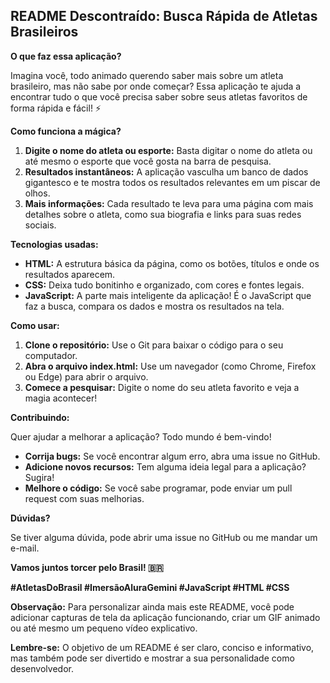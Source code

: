##  **README Descontraído: Busca Rápida de Atletas Brasileiros** 

**O que faz essa aplicação?**

Imagina você, todo animado querendo saber mais sobre um atleta brasileiro, mas não sabe por onde começar?  Essa aplicação te ajuda a encontrar tudo o que você precisa saber sobre seus atletas favoritos de forma rápida e fácil! ⚡

**Como funciona a mágica?**

1. **Digite o nome do atleta ou esporte:** Basta digitar o nome do atleta ou até mesmo o esporte que você gosta na barra de pesquisa.
2. **Resultados instantâneos:** A aplicação vasculha um banco de dados gigantesco e te mostra todos os resultados relevantes em um piscar de olhos.
3. **Mais informações:** Cada resultado te leva para uma página com mais detalhes sobre o atleta, como sua biografia e links para suas redes sociais.

**Tecnologias usadas:**

* **HTML:** A estrutura básica da página, como os botões, títulos e onde os resultados aparecem.
* **CSS:** Deixa tudo bonitinho e organizado, com cores e fontes legais.
* **JavaScript:** A parte mais inteligente da aplicação! É o JavaScript que faz a busca, compara os dados e mostra os resultados na tela.

**Como usar:**

1. **Clone o repositório:** Use o Git para baixar o código para o seu computador.
2. **Abra o arquivo index.html:** Use um navegador (como Chrome, Firefox ou Edge) para abrir o arquivo.
3. **Comece a pesquisar:** Digite o nome do seu atleta favorito e veja a magia acontecer!

**Contribuindo:**

Quer ajudar a melhorar a aplicação? Todo mundo é bem-vindo! 

* **Corrija bugs:** Se você encontrar algum erro, abra uma issue no GitHub.
* **Adicione novos recursos:** Tem alguma ideia legal para a aplicação? Sugira!
* **Melhore o código:** Se você sabe programar, pode enviar um pull request com suas melhorias.

**Dúvidas?**

Se tiver alguma dúvida, pode abrir uma issue no GitHub ou me mandar um e-mail. 

**Vamos juntos torcer pelo Brasil! 🇧🇷**

**#AtletasDoBrasil #ImersãoAluraGemini #JavaScript #HTML #CSS**

**Observação:** Para personalizar ainda mais este README, você pode adicionar capturas de tela da aplicação funcionando, criar um GIF animado ou até mesmo um pequeno vídeo explicativo. 

**Lembre-se:** O objetivo de um README é ser claro, conciso e informativo, mas também pode ser divertido e mostrar a sua personalidade como desenvolvedor. 
